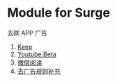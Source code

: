 # Module for Surge

去除 APP 广告

1. [Keep](./KeepAds.sgmodule)
2. [Youtube.Beta](./YoutubeAds.Beta.sgmodule)
3. [微信阅读](./WeRead.sgmodule)
4. [去广告规则补充](./Rules.sgmodule)
